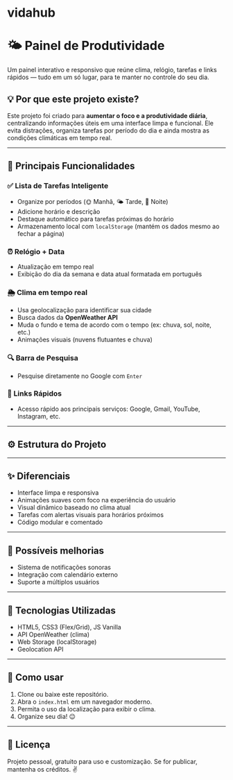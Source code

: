 # vidahub

# 🌤️ Painel de Produtividade

Um painel interativo e responsivo que reúne clima, relógio, tarefas e links rápidos — tudo em um só lugar, para te manter no controle do seu dia.

## 💡 Por que este projeto existe?

Este projeto foi criado para **aumentar o foco e a produtividade diária**, centralizando informações úteis em uma interface limpa e funcional. Ele evita distrações, organiza tarefas por período do dia e ainda mostra as condições climáticas em tempo real.

---

## 🧩 Principais Funcionalidades

### ✅ Lista de Tarefas Inteligente
- Organize por períodos (🌞 Manhã, 🌤️ Tarde, 🌙 Noite)
- Adicione horário e descrição
- Destaque automático para tarefas próximas do horário
- Armazenamento local com `localStorage` (mantém os dados mesmo ao fechar a página)

### ⏰ Relógio + Data
- Atualização em tempo real
- Exibição do dia da semana e data atual formatada em português

### 🌦️ Clima em tempo real
- Usa geolocalização para identificar sua cidade
- Busca dados da **OpenWeather API**
- Muda o fundo e tema de acordo com o tempo (ex: chuva, sol, noite, etc.)
- Animações visuais (nuvens flutuantes e chuva)

### 🔍 Barra de Pesquisa
- Pesquise diretamente no Google com `Enter`

### 🚀 Links Rápidos
- Acesso rápido aos principais serviços: Google, Gmail, YouTube, Instagram, etc.

---

## ⚙️ Estrutura do Projeto


---

## ✨ Diferenciais

- Interface limpa e responsiva
- Animações suaves com foco na experiência do usuário
- Visual dinâmico baseado no clima atual
- Tarefas com alertas visuais para horários próximos
- Código modular e comentado

---

## 🚧 Possíveis melhorias

- Sistema de notificações sonoras
- Integração com calendário externo
- Suporte a múltiplos usuários

---

## 🧠 Tecnologias Utilizadas

- HTML5, CSS3 (Flex/Grid), JS Vanilla
- API OpenWeather (clima)
- Web Storage (localStorage)
- Geolocation API

---

## 📌 Como usar

1. Clone ou baixe este repositório.
2. Abra o `index.html` em um navegador moderno.
3. Permita o uso da localização para exibir o clima.
4. Organize seu dia! 😉

---

## 📝 Licença

Projeto pessoal, gratuito para uso e customização. Se for publicar, mantenha os créditos. ✌️
